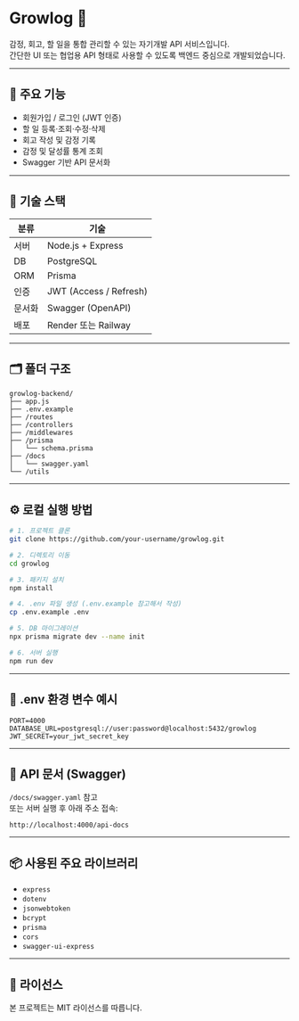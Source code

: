 # Growlog 🌱

감정, 회고, 할 일을 통합 관리할 수 있는 자기개발 API 서비스입니다.  
간단한 UI 또는 협업용 API 형태로 사용할 수 있도록 백엔드 중심으로 개발되었습니다.

---

## 📌 주요 기능

- 회원가입 / 로그인 (JWT 인증)
- 할 일 등록·조회·수정·삭제
- 회고 작성 및 감정 기록
- 감정 및 달성률 통계 조회
- Swagger 기반 API 문서화

---

## 🧱 기술 스택

| 분류 | 기술 |
|------|------|
| 서버 | Node.js + Express |
| DB | PostgreSQL |
| ORM | Prisma |
| 인증 | JWT (Access / Refresh) |
| 문서화 | Swagger (OpenAPI) |
| 배포 | Render 또는 Railway |

---

## 🗂️ 폴더 구조

```
growlog-backend/
├── app.js
├── .env.example
├── /routes
├── /controllers
├── /middlewares
├── /prisma
│   └── schema.prisma
├── /docs
│   └── swagger.yaml
└── /utils
```

---

## ⚙️ 로컬 실행 방법

```bash
# 1. 프로젝트 클론
git clone https://github.com/your-username/growlog.git

# 2. 디렉토리 이동
cd growlog

# 3. 패키지 설치
npm install

# 4. .env 파일 생성 (.env.example 참고해서 작성)
cp .env.example .env

# 5. DB 마이그레이션
npx prisma migrate dev --name init

# 6. 서버 실행
npm run dev
```

---

## 🔐 .env 환경 변수 예시

```env
PORT=4000
DATABASE_URL=postgresql://user:password@localhost:5432/growlog
JWT_SECRET=your_jwt_secret_key
```

---

## 🧪 API 문서 (Swagger)

`/docs/swagger.yaml` 참고  
또는 서버 실행 후 아래 주소 접속:

```
http://localhost:4000/api-docs
```

---

## 📦 사용된 주요 라이브러리

- `express`
- `dotenv`
- `jsonwebtoken`
- `bcrypt`
- `prisma`
- `cors`
- `swagger-ui-express`

---

## 📄 라이선스

본 프로젝트는 MIT 라이선스를 따릅니다.
